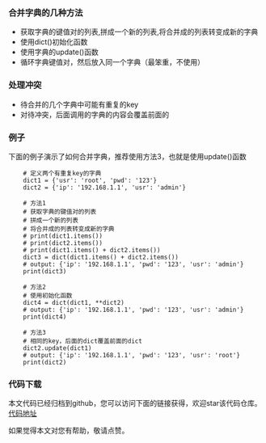 ### 合并字典的几种方法
- 获取字典的键值对的列表,拼成一个新的列表,将合并成的列表转变成新的字典
- 使用dict()初始化函数
- 使用字典的update()函数
- 循环字典键值对，然后放入同一个字典（最笨重，不使用）

### 处理冲突
- 待合并的几个字典中可能有重复的key
- 对待冲突，后面调用的字典的内容会覆盖前面的

### 例子
下面的例子演示了如何合并字典，推荐使用方法3，也就是使用update()函数
```
    # 定义两个有重复key的字典
    dict1 = {'usr': 'root', 'pwd': '123'}
    dict2 = {'ip': '192.168.1.1', 'usr': 'admin'}

    # 方法1
    # 获取字典的键值对的列表
    # 拼成一个新的列表
    # 将合并成的列表转变成新的字典
    # print(dict1.items())
    # print(dict2.items())
    # print(dict1.items() + dict2.items())
    dict3 = dict(dict1.items() + dict2.items())
    # output: {'ip': '192.168.1.1', 'pwd': '123', 'usr': 'admin'}
    print(dict3)

    # 方法2
    # 使用初始化函数
    dict4 = dict(dict1, **dict2)
    # output: {'ip': '192.168.1.1', 'pwd': '123', 'usr': 'admin'}
    print(dict4)

    # 方法3
    # 相同的key，后面的dict覆盖前面的dict
    dict2.update(dict1)
    # output: {'ip': '192.168.1.1', 'pwd': '123', 'usr': 'root'}
    print(dict2)
```

### 代码下载
本文代码已经归档到github，您可以访问下面的链接获得，欢迎star该代码仓库。  
[代码地址](https://github.com/jumper2014/PyCodeComplete/tree/master/practice/collection/dict/20180129)

如果觉得本文对您有帮助，敬请点赞。
